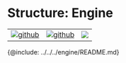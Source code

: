 # Structure: Engine

| | | |
|-|-|-|
[![github](https://img.shields.io/badge/github-source-blue.svg)](https://github.com/iotaledger/stronghold.rs/tree/dev/engine) | [![github](https://img.shields.io/badge/rust-docs-green.svg)](https://docs.rs/stronghold-engine)| [![](https://img.shields.io/crates/v/stronghold-engine.svg)](https://crates.io/crates/stronghold-engine)


{@include: ../../../engine/README.md}